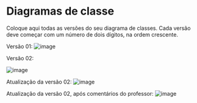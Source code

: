 # Diagramas de classe
Coloque aqui todas as versões do seu diagrama de classes. Cada versão deve começar com um número de dois dígitos, na ordem crescente.

Versão 01: 
![image](https://github.com/DisciplinasProgramacao/poo-tp-2024-1-programacao-orientada-a-gambiarra/assets/51711866/f932fce5-8983-4df4-99b6-c312ffb16711)

Versão 02:

![image](https://github.com/DisciplinasProgramacao/poo-tp-2024-1-programacao-orientada-a-gambiarra/assets/51711866/0e2c84f1-ee1b-435b-bb04-776b0fa070a7)

Atualização da versão 02:
![image](https://github.com/DisciplinasProgramacao/poo-tp-2024-1-programacao-orientada-a-gambiarra/assets/51711866/6faf5c23-e787-4ab2-ab79-015d32606b24)

Atualização da versão 02, após comentários do professor:
![image](https://github.com/DisciplinasProgramacao/poo-tp-2024-1-programacao-orientada-a-gambiarra/assets/51711866/1d06a4ef-17ab-42e6-b7a2-736fc9e5995d)


